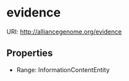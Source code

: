 # evidence



URI: http://alliancegenome.org/evidence



<!-- no inheritance hierarchy -->


## Properties

 * Range: InformationContentEntity


